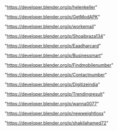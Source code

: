 "https://developer.blender.org/p/helenkeller"

"https://developer.blender.org/p/GetModAPK"

"https://developer.blender.org/p/workemail"

"https://developer.blender.org/p/Shoaibraza134"

"https://developer.blender.org/p/Eaadharcard"

"https://developer.blender.org/p/Businessmart"

"https://developer.blender.org/p/Findmobilenumber"

"https://developer.blender.org/p/Contactnumber"

"https://developer.blender.org/p/Digitizeindia"

"https://developer.blender.org/p/Trendingresult"

"https://developer.blender.org/p/wanna0077"

"https://developer.blender.org/p/newweightloss"

 
"https://developer.blender.org/p/shakilahamed72"


 
